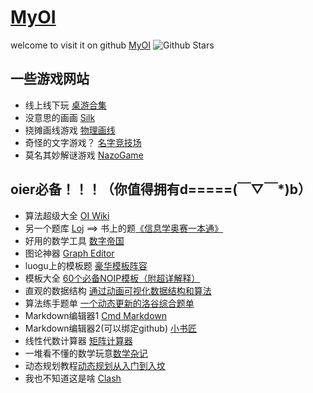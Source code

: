 # [MyOI](https://mayxwace.github.io/MyOI/)


welcome to visit it on github  [MyOI](https://github.com/MAyxWACE/MyOI)
![Github Stars](https://img.shields.io/github/stars/MAyxWACE/MyOI.svg)
## 一些游戏网站

- 线上线下玩 [桌游合集](https://game.hullqin.cn/)
- 没意思的画画 [Silk](http://weavesilk.com/)
- 挠摊画线游戏 [物理画线](https://www.xiwnn.com/huaxian)
- 奇怪的文字游戏？ [名字竞技场](https://namerena.github.io/)
- 莫名其妙解谜游戏 [NazoGame](https://nazo.one-story.cn/)

## oier必备！！！（你值得拥有d=====(￣▽￣*)b）

- 算法超级大全 [OI Wiki](https://oi-wiki.org/)
- 另一个题库 [Loj](https://loj.ac/) ==> 书上的题[《信息学奥赛一本通》](https://loj.ac/d/588)
- 好用的数学工具 [数字帝国](https://zh.numberempire.com/)
- 图论神器 [Graph Editor](https://csacademy.com/app/graph_editor/)
- luogu上的模板题 [豪华模板阵容](https://www.luogu.com/paste/b7vhgqco)
- 模板大全 [60个必备NOIP模板（附超详解释）](https://www.cnblogs.com/lqhsr/p/11709089.html)
- 直观的数据结构 [通过动画可视化数据结构和算法](https://visualgo.net/zh)
- 算法练手题单 [一个动态更新的洛谷综合题单](https://www.luogu.com/article/k1og8xr1)
- Markdown编辑器1 [Cmd Markdown](https://www.zybuluo.com/mdeditor)
- Markdown编辑器2(可以绑定github) [小书匠](https://markdown.xiaoshujiang.com/)
- 线性代数计算器 [矩阵计算器](https://matrixcalc.org/zh-CN/)
- 一堆看不懂的数学玩意[数学杂记](https://www.luogu.com/paste/nnhhar1a)
- 动态规划教程[动态规划从入门到入坟](https://www.luogu.com/article/qkzviqew)
- 我也不知道这是啥 [Clash](https://ikuuu.pw/)
